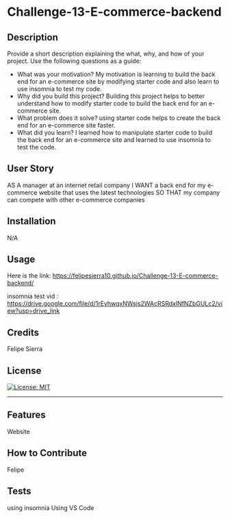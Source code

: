 # Challenge-13-E-commerce-backend

## Description

Provide a short description explaining the what, why, and how of your project. Use the following questions as a guide:

- What was your motivation? My motivation is learning to build the back end for an e-commerce site by modifying starter code and also learn to use insomnia to test my code.
- Why did you build this project? Building this project helps to better understand how to modify starter code to build the back end for an e-commerce site.
- What problem does it solve? using starter code helps to create the back end for an e-commerce site faster.
- What did you learn? I learned how to manipulate starter code to build the back end for an e-commerce site and learned to use insomnia to test the code.

## User Story

AS A manager at an internet retail company
I WANT a back end for my e-commerce website that uses the latest technologies
SO THAT my company can compete with other e-commerce companies

## Installation

N/A

## Usage

Here is the link: https://felipesierra10.github.io/Challenge-13-E-commerce-backend/

insomnia test vid : https://drive.google.com/file/d/1rEyhwqxNWsjs2WAcRSRdxlNfNZbGULc2/view?usp=drive_link

## Credits

Felipe Sierra

## License

[![License: MIT](https://img.shields.io/badge/License-MIT-yellow.svg)](https://opensource.org/licenses/MIT)

---



## Features


Website

## How to Contribute

Felipe

## Tests
using insomnia
Using VS Code